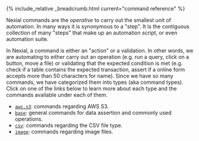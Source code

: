 {% include_relative _breadcrumb.html current="command reference" %}


Nexial commands are the _operative_ to carry out the smallest unit of automation.  In many ways it is synonymous
to a "step". It is the contiguous collection of many "steps" that make up an automation script, or even automation 
suite.

In Nexial, a command is either an "action" or a validation.  In other words, we are automating to either carry out an
operation (e.g. run a query, click on a button, move a file) or validating that the expected condition is met (e.g.
check if a table contains the expected transaction, assert if a online form accepts more than 50 characters for name).
Since we have so many commands, we have categorized them into types (aka command types).  Click on one of the links 
below to learn more about each type and the commands available under each of them.

- [`aws.s3`](aws.s3/index.html): commands regarding AWS S3.
- [`base`](base/index.html): general commands for data assertion and commonly used operations.
- [`csv`](csv/index.html): commands regarding the CSV file type.
- [`image`](image/index.html): commands regarding image files.

